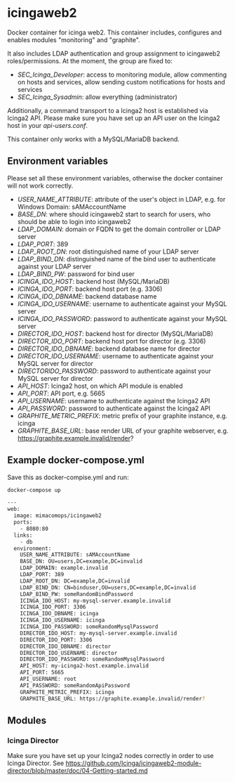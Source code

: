 # icingaweb2
Docker container for icinga web2. This container includes, configures and enables modules "monitoring" and "graphite".

It also includes LDAP authentication and group assignment to icingaweb2 roles/permissions. At the moment, the group are fixed to:
 * *SEC_Icinga_Developer*: access to monitoring module, allow commenting on hosts and services, allow sending custom notifications for hosts and services
 * *SEC_Icinga_Sysadmin*: allow everything (administrator)

 Additionally, a command transport to a Icinga2 host is established via Icinga2 API. Please make sure you have set up an API user on the Icinga2 host in your _api-users.conf_.

This container only works with a MySQL/MariaDB backend.

## Environment variables
Please set all these environment variables, otherwise the docker container will not work correctly.

 * *USER_NAME_ATTRIBUTE*: attribute of the user's object in LDAP, e.g. for Windows Domain: sAMAccountName
 * *BASE_DN*: where should icingaweb2 start to search for users, who should be able to login into icingaweb2
 * *LDAP_DOMAIN*: domain or FQDN to get the domain controller or LDAP server
 * *LDAP_PORT*: 389
 * *LDAP_ROOT_DN*: root distinguished name of your LDAP server
 * *LDAP_BIND_DN*: distinguished name of the bind user to authenticate against your LDAP server
 * *LDAP_BIND_PW*: password for bind user
 * *ICINGA_IDO_HOST*: backend host (MySQL/MariaDB)
 * *ICINGA_IDO_PORT*: backend host port (e.g. 3306)
 * *ICINGA_IDO_DBNAME*: backend database name
 * *ICINGA_IDO_USERNAME*: username to authenticate against your MySQL server
 * *ICINGA_IDO_PASSWORD*: password to authenticate against your MySQL server
 * *DIRECTOR_IDO_HOST*: backend host for director (MySQL/MariaDB)
 * *DIRECTOR_IDO_PORT*: backend host port for director (e.g. 3306)
 * *DIRECTOR_IDO_DBNAME*: backend database name for director
 * *DIRECTOR_IDO_USERNAME*: username to authenticate against your MySQL server for director
 * *DIRECTORIDO_PASSWORD*: password to authenticate against your MySQL server for director
 * *API_HOST*: Icinga2 host, on which API module is enabled
 * *API_PORT*: API port, e.g. 5665
 * *API_USERNAME*: username to authenticate against the Icinga2 API
 * *API_PASSWORD*: password to authenticate against the Icinga2 API
 * *GRAPHITE_METRIC_PREFIX*: metric prefix of your graphite instance, e.g. icinga
 * *GRAPHITE_BASE_URL*: base render URL of your graphite webserver, e.g. https://graphite.example.invalid/render?


## Example docker-compose.yml

Save this as docker-compise.yml and run:
```bash
docker-compose up
```



```bash
---
web:
  image: mimacomops/icingaweb2
  ports:
    - 8080:80
  links:
    - db
  environment:
    USER_NAME_ATTRIBUTE: sAMAccountName
    BASE_DN: OU=users,DC=example,DC=invalid
    LDAP_DOMAIN: example.invalid
    LDAP_PORT: 389
    LDAP_ROOT_DN: DC=example,DC=invalid
    LDAP_BIND_DN: CN=binduser,OU=users,DC=example,DC=invalid
    LDAP_BIND_PW: someRandomBindPassword
    ICINGA_IDO_HOST: my-mysql-server.example.invalid
    ICINGA_IDO_PORT: 3306
    ICINGA_IDO_DBNAME: icinga
    ICINGA_IDO_USERNAME: icinga
    ICINGA_IDO_PASSWORD: someRandomMysqlPassword
    DIRECTOR_IDO_HOST: my-mysql-server.example.invalid
    DIRECTOR_IDO_PORT: 3306
    DIRECTOR_IDO_DBNAME: director
    DIRECTOR_IDO_USERNAME: director
    DIRECTOR_IDO_PASSWORD: someRandomMysqlPassword
    API_HOST: my-icinga2-host.example.invalid
    API_PORT: 5665
    API_USERNAME: root
    API_PASSWORD: someRandomApiPassword
    GRAPHITE_METRIC_PREFIX: icinga
    GRAPHITE_BASE_URL: https://graphite.example.invalid/render?
```


## Modules
### Icinga Director
Make sure you have set up your Icinga2 nodes correctly in order to use Icinga Director. See https://github.com/Icinga/icingaweb2-module-director/blob/master/doc/04-Getting-started.md
